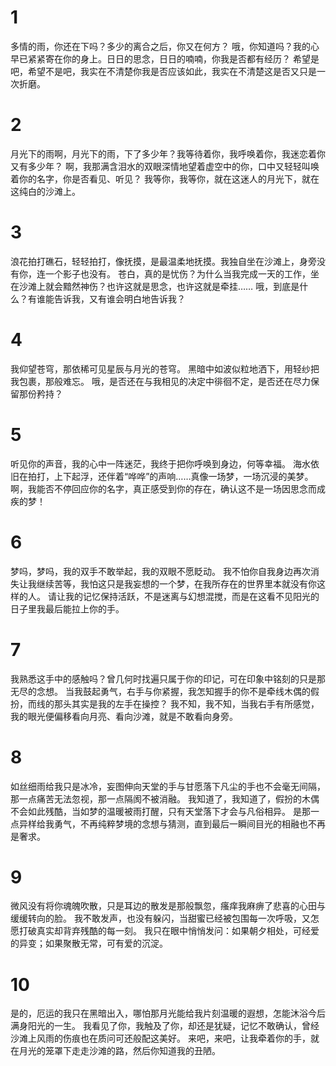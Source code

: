 # 1
多情的雨，你还在下吗？多少的离合之后，你又在何方？
哦，你知道吗？我的心早已紧紧寄在你的身上。日日的思念，日日的喃喃，你我是否都有经历？
希望是吧，希望不是吧，我实在不清楚你我是否应该如此，我实在不清楚这是否又只是一次折磨。

# 2
月光下的雨啊，月光下的雨，下了多少年？我等待着你，我呼唤着你，我迷恋着你又有多少年？
啊，我那满含泪水的双眼深情地望着虚空中的你，口中又轻轻叫唤着你的名字，你是否看见、听见？
我等你，我等你，就在这迷人的月光下，就在这纯白的沙滩上。

# 3
浪花拍打礁石，轻轻拍打，像抚摸，是最温柔地抚摸。我独自坐在沙滩上，身旁没有你，连一个影子也没有。
苍白，真的是忧伤？为什么当我完成一天的工作，坐在沙滩上就会黯然神伤？也许这就是思念，也许这就是牵挂……
哦，到底是什么？有谁能告诉我，又有谁会明白地告诉我？

# 4
我仰望苍穹，那依稀可见星辰与月光的苍穹。
黑暗中如波似粒地洒下，用轻纱把我包裹，那般难忘。
哦，是否还在与我相见的决定中徘徊不定，是否还在尽力保留那份矜持？

# 5
听见你的声音，我的心中一阵迷茫，我终于把你呼唤到身边，何等幸福。
海水依旧在拍打，上下起浮，还伴着“哗哗”的声响……真像一场梦，一场沉浸的美梦。
啊，我能否不停回应你的名字，真正感受到你的存在，确认这不是一场因思念而成疾的梦！

# 6
梦吗，梦吗，我的双手不敢举起，我的双眼不愿眨动。
我不怕你自我身边再次消失让我继续苦等，我怕这只是我妄想的一个梦，在我所存在的世界里本就没有你这样的人。
请让我的记忆保持活跃，不是迷离与幻想混搅，而是在这看不见阳光的日子里我最后能拉上你的手。

# 7
我熟悉这手中的感触吗？曾几何时找遍只属于你的印记，可在印象中铭刻的只是那无尽的念想。
当我鼓起勇气，右手与你紧握，我怎知握手的你不是牵线木偶的假扮，而线的那头其实是我的左手在操控？
我不知，我不知，当我右手有所感觉，我的眼光便偏移看向月亮、看向沙滩，就是不敢看向身旁。

# 8
如丝细雨给我只是冰冷，妄图伸向天堂的手与甘愿落下凡尘的手也不会毫无间隔，那一点痛苦无法忽视，那一点隔阂不被消融。
我知道了，我知道了，假扮的木偶不会如此残酷，当如梦的温暖被雨打醒，只有天堂落下才会与凡俗相异。
是那一点异样给我勇气，不再纯粹梦境的念想与猜测，直到最后一瞬间目光的相融也不再是奢求。

# 9
微风没有将你魂魄吹散，只是耳边的散发是那般飘忽，瘙痒我麻痹了悲喜的心田与缓缓转向的脸。
我不敢发声，也没有躲闪，当甜蜜已经被包围每一次呼吸，又怎愿打破真实却背弃残酷的每一刻。
我只在眼中悄悄发问：如果朝夕相处，可经爱的异变；如果聚散无常，可有爱的沉淀。

# 10
是的，厄运的我只在黑暗出入，哪怕那月光能给我片刻温暖的遐想，怎能沐浴今后满身阳光的一生。
我看见了你，我触及了你，却还是犹疑，记忆不敢确认，曾经沙滩上风雨的伤痕也在质问可还般配这美好。
来吧，来吧，让我牵着你的手，就在月光的笼罩下走走沙滩的路，然后你知道我的丑陋。
